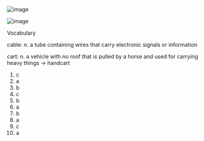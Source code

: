 ![image](https://github.com/jeuneseven/ReadingNotes/assets/8426758/2524e28f-f39f-4174-9341-62c951ba96bb)

![image](https://github.com/jeuneseven/ReadingNotes/assets/8426758/0f3e4dc5-5ec9-43ae-8a9c-d459f3ae4867)

Vocabulary

cable: n. a tube containing wires that carry electronic signals or information

cart: n. a vehicle with no roof that is pulled by a horse and used for carrying heavy things → handcart

1. c
2. a
3. b
4. c
5. b
6. a
7. b
8. a
9. c
10. a
